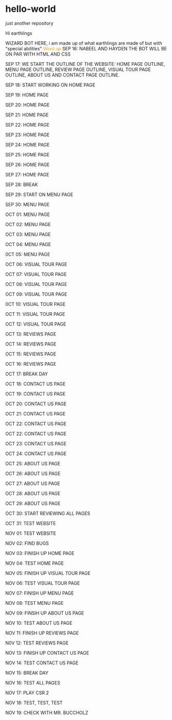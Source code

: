 # hello-world
just another repository

Hi earthlings

WIZARD BOT HERE, i am made up of what earthlings are made of but with "special abilities"
 <span style="color:orange;">Word up</span>
SEP 16: NABEEL AND HAYDEN THE  BOT WILL BE ON PAR WITH HTML AND CSS

SEP 17: WE START THE OUTLINE OF THE WEBSITE: HOME PAGE OUTLINE, MENU PAGE OUTLINE, REVIEW PAGE OUTLINE, VISUAL TOUR PAGE OUTLINE, ABOUT US AND CONTACT PAGE OUTLINE. 

SEP 18: START WORKING ON HOME PAGE

SEP 19: HOME PAGE

SEP 20: HOME PAGE 

SEP 21: HOME PAGE

SEP 22: HOME PAGE 

SEP 23: HOME PAGE

SEP 24: HOME PAGE

SEP 25: HOME PAGE

SEP 26: HOME PAGE

SEP 27: HOME PAGE

SEP 28: BREAK 

SEP 29: START ON MENU PAGE

SEP 30: MENU PAGE

OCT 01: MENU PAGE

OCT 02: MENU PAGE

OCT 03: MENU PAGE

OCT 04: MENU PAGE

0CT 05: MENU PAGE

OCT 06: VISUAL TOUR PAGE

OCT 07: VISUAL TOUR PAGE

OCT 08: VISUAL TOUR PAGE

OCT 09: VISUAL TOUR PAGE

0CT 10: VISUAL TOUR PAGE

OCT 11: VISUAL TOUR PAGE

OCT 12: VISUAL TOUR PAGE

OCT 13: REVIEWS PAGE

OCT 14: REVIEWS PAGE

OCT 15: REVIEWS PAGE

OCT 16: REVIEWS PAGE

OCT 17: BREAK DAY 

OCT 18: CONTACT US PAGE

OCT 19: CONTACT US PAGE

OCT 20: CONTACT US PAGE

OCT 21: CONTACT US PAGE

OCT 22: CONTACT US PAGE

OCT 22: CONTACT US PAGE

OCT 23: CONTACT US PAGE

OCT 24: CONTACT US PAGE

OCT 25: ABOUT US PAGE

OCT 26: ABOUT US PAGE

OCT 27: ABOUT US PAGE

OCT 28: ABOUT US PAGE

OCT 29: ABOUT US PAGE

OCT 30: START REVIEWING ALL PAGES

OCT 31: TEST WEBSITE

NOV 01: TEST WEBSITE

NOV 02: FIND BUGS 

NOV 03: FINISH UP HOME PAGE

NOV 04: TEST HOME PAGE

NOV 05: FINISH UP VISUAL TOUR PAGE

NOV 06: TEST VISUAL TOUR PAGE

NOV 07: FINISH UP MENU PAGE

NOV 08: TEST MENU PAGE

NOV 09: FINSIH UP ABOUT US PAGE 

NOV 10: TEST ABOUT US PAGE

NOV 11: FINISH UP REVIEWS PAGE

N0V 12: TEST REVIEWS PAGE

NOV 13: FINISH UP CONTACT US PAGE

NOV 14: TEST CONTACT US PAGE

NOV 15: BREAK DAY 

NOV 16: TEST ALL PAGES

NOV 17: PLAY CSR 2

NOV 18: TEST, TEST, TEST

NOV 19: CHECK WITH MR. BUCCHOLZ
